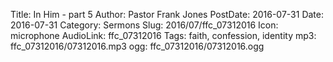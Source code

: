 Title: In Him - part 5
Author: Pastor Frank Jones
PostDate: 2016-07-31
Date: 2016-07-31
Category: Sermons
Slug: 2016/07/ffc_07312016
Icon: microphone
AudioLink: ffc_07312016
Tags: faith, confession, identity
mp3: ffc_07312016/07312016.mp3
ogg: ffc_07312016/07312016.ogg
